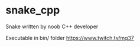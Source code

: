 # snake_cpp
Snake written by noob C++ developer

Executable in bin/ folder
https://www.twitch.tv/mq37
